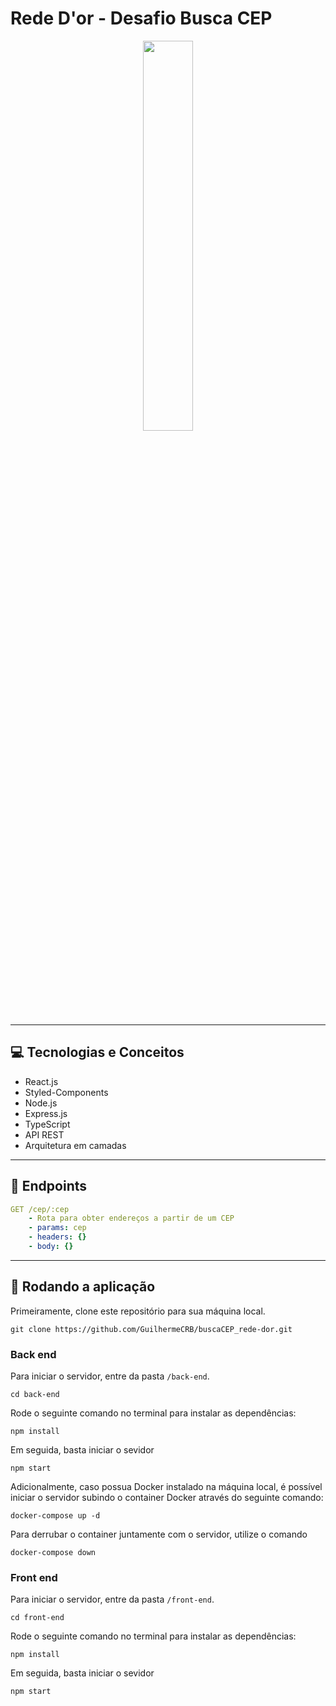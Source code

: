 # Rede D'or - Desafio Busca CEP

<div align=center>
  <img 
    src="https://static.vagas.com.br/portais-de-carreira/images/headers/original/_rede-dor-logo-com-a-escrita-em-branco.png" 
    width="40%" 
  >
</div>

***

## :computer:	 Tecnologias e Conceitos

- React.js
- Styled-Components
- Node.js
- Express.js
- TypeScript
- API REST
- Arquitetura em camadas

***

## :rocket: Endpoints

```yml
GET /cep/:cep
    - Rota para obter endereços a partir de um CEP
    - params: cep
    - headers: {}
    - body: {}
```

***

## 🏁 Rodando a aplicação

Primeiramente, clone este repositório para sua máquina local.

```
git clone https://github.com/GuilhermeCRB/buscaCEP_rede-dor.git
```

### Back end

Para iniciar o servidor, entre da pasta `/back-end`.

```
cd back-end
```

Rode o seguinte comando no terminal para instalar as dependências:

```
npm install
```

Em seguida, basta iniciar o sevidor

```
npm start
```

Adicionalmente, caso possua Docker instalado na máquina local, é possível iniciar o servidor subindo o container Docker através do seguinte comando:

```
docker-compose up -d
```

Para derrubar o container juntamente com o servidor, utilize o comando

```
docker-compose down
```

### Front end

Para iniciar o servidor, entre da pasta `/front-end`.

```
cd front-end
```

Rode o seguinte comando no terminal para instalar as dependências:

```
npm install
```

Em seguida, basta iniciar o sevidor

```
npm start
```
